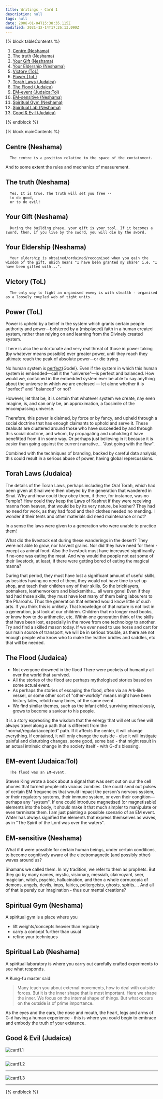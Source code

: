 ```yaml
---
title: Writings - Card 1
description: null
tags: null
date: 2008-01-04T15:38:35.115Z
modified: 2021-12-14T17:26:13.090Z
---
```


{% block tableContents %}

1. [Centre (Neshama)](#centre-neshama)
2. [The truth (Neshama)](#the-truth-neshama)
3. [Your Gift (Neshama)](#your-gift-neshama)
4. [Your Eldership (Neshama)](#your-eldership-neshama)
5. [Victory (ToL)](#victory-tol)
6. [Power (ToL)](#power-tol)
7. [Torah Laws (Judaica)](#torah-laws-judaica)
8. [The Flood (Judaica)](#the-flood-judaica)
9. [EM-event (Judaica:Tol)](#em-event-judaicatol)
10. [EM-sensitive (Neshama)](#em-sensitive-neshama)
11. [Spiritual Gym (Neshama)](#spiritual-gym-neshama)
12. [Spiritual Lab (Neshama)](#spiritual-lab-neshama)
13. [Good & Evil (Judaica)](#good--evil-judaica)

{% endblock %}

{% block mainContents %}

## Centre (Neshama)

      The centre is a position relative to the space of the containment.

And to some extent the rules and mechanics of measurement.

## The truth (Neshama)

      Yes. It is true. The truth will set you free --
      to do good,
      or to do evil!

## Your Gift (Neshama)

      During the building phase, your gift is your tool. If it becomes a sword, then, if you live by the sword, you will die by the sword.

## Your Eldership (Neshama)

      Your eldership is obtained/ordained/recognised when you gain the wisdom of the gift. Which means "I have been granted my share" i.e. "I have been gifted with...".

## Victory (ToL)

      The only way to fight an organised enemy is with stealth - organised as a loosely coupled web of tight units.

## Power (ToL)

Power is upheld by a belief in the system which grants certain people authority and power&mdash;bolstered by a (misplaced) faith in a human created system, rather than relying on and learning from the Divinely created system.

There is also the unfortunate and very real threat of those in power taking (by whatever means possible) ever greater power, until they reach they ultimate reach the peak of absolute power&mdash;or die trying.

No human system is [perfect](incompleteness.html){Godel}. Even if the system in which this human system is embedded&mdash;call it the "universe"&mdash;is perfect and balanced. How would we, contained in the embedded system ever be able to say anything about the universe in which we are enclosed &mdash; let alone whether it is "perfect" and "balanced" or not?

However, let that be, it is certain that whatever system we create, nay even imagine, is, and can only be, an approximation, a facsimile of the encompassing universe.

Therefore, this power is claimed, by force or by fancy, and upheld through a social doctrine that has enough claimants to uphold and serve it. These zealouts are clustered around those who have succeeded by and through this social doctrine, and whom, by propagating and upholding it have benefitted from it in some way. Or perhaps just believing in it because it is easier than going against the current narrative... "Just going with the flow".

Combined with the techniques of branding, backed by careful data analysis, this could result in a serious abuse of power, having global repercussions.

## Torah Laws (Judaica)

The details of the Torah Laws, perhaps including the Oral Torah, which had been given at Sinai were then obeyed by the generation that wandered in Sinai. Why and how could they obey them, if there, for instance, was no Temple? How could they keep the Laws of Kashrut if they were receiving manna from heaven, that would be by its very nature, be kosher? They had no need for work, as they had food and their clothes needed no mending. I wonder if their tents and other materials did need maintenance or not?

In a sense the laws were given to a generation who were unable to practice them!

What did the livestock eat during these wanderings in the desert? They were not able to grow, nor harvest grains. Nor did they have need for them - except as animal food. Also the livestock must have increased significantly if no-one was eating the meat. And why would the people not eat some of their livestock, at least, if there were getting bored of eating the magical manna?

During that period, they must have lost a significant amount of useful skills, as besides having no need of them, they would not have time to set up shop, and teach their children any of their skills. So the bricklayers, potmakers, leatherworkers and blacksmiths... all were gone! Even if they had had those skills, they must have lost many of them being labourers to the Pharoahs. Thus the generation that entered would know little of such arts. If you think this is unlikely. That knowledge of that nature is not lost in a generation, just look at our children. Children that no longer read books, or know how to do arithmetic, etc. Within one generation think of the skills that have been lost, especially in the move from one technology to another. Try and find a skilled mason today. If we ever need to use horse and cart for our main source of transport, we will be in serious trouble, as there are not enough people who know who to make the leather bridles and saddles, etc that will be needed.

## The Flood (Judaica)

- Not everyone drowned in the flood
  There were pockets of humanity all over the world that survived.
- All the stories of the flood are perhaps mythologised stories based on some actual event.
- As perhaps the stories of escaping the flood, often via an Ark-like vessel, or some other sort of "other-worldly" means might have been history tales, retold many times, of the same event.
- We find similar themes, such as the infant child, surviving miraculously, grows to become a saviour to his people.

It is a story expressing the wisdom that the energy that will set us free will always travel along a path that is different from the "normal/regular/accepted" path. If it affects the center, it will change everything. If contained, it will only change the outside - else it will instigate painful and disturbing changes, some good, some bad - that might result in an actual intrinsic change in the society itself - with G-d's blessing.

## EM-event (Judaica:Tol)

      The flood was an EM-event.

Steven King wrote a book about a signal that was sent out on our the cell phones that turned people into vicious zombies. One could send out pulses of certain EM frequencies that would impact the person's nervous system, or their regulatory systems, their immune system, or even their congition&mdash;perhaps any "system". If one could introduce magnetised (or magnetisable) elements into the body, it should make it that much simpler to manipulate or even terminate them. I am just painting a possible scenario of an EM event. Water has always signified the elements that express themselves as waves, as in "The Spirit of the Lord was over the waters".

## EM-sensitive (Neshama)

What if it were possible for certain human beings, under certain conditions, to become cognitively aware of the electromagnetic (and possibly other) waves around us?

Shamans we called them. In my tradition, we refer to them as prophets. But they go by many names, mystic, visionary, messiah, clairvoyant, seer, magician, witch, psychic, hallucination, and then a whole cornucopia of demons, angels, devils, imps, fairies, poltergeists, ghosts, spirits.... And all of that is purely our imagination - thus our mental creations?

## Spiritual Gym (Neshama)

A spiritual gym is a place where you

- lift weights/concepts heavier than regularly
- carry a concept further than usual
- refine your techniques

## Spiritual Lab (Neshama)

A spiritual laboratory is where you carry out carefully crafted experiments to see what responds.

A Kung-fu master said

> Many teach you about external movements, how to deal with outside forces. But it is the inner shape that is most important. Here we shape the inner. We focus on the internal shape of things. But what occurs on the outside is of prime importance.

As the eyes and the ears, the nose and mouth, the heart, legs and arms of G-d having a human experience - this is where you could begin to embrace and embody the truth of your existence.

## Good & Evil (Judaica)

![card1.1](/posts/img/neshama/new/card1_fig1.1.png)

---

![card1.2](/posts/img/neshama/new/card1_fig1.2.png)

---

![card1.3](/posts/img/neshama/new/card1_fig1.3.png)

---

{% endblock %}
